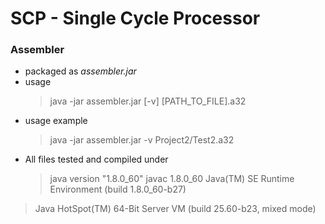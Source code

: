 # SCP - Single Cycle Processor
### Assembler
* packaged as *assembler.jar*
* usage
  > java -jar assembler.jar [-v] [PATH_TO_FILE].a32
* usage example 
  > java -jar assembler.jar -v Project2/Test2.a32
* All files tested and compiled under 
  > java version "1.8.0_60"
  > javac 1.8.0_60
  > Java(TM) SE Runtime Environment (build 1.8.0_60-b27)
 > Java HotSpot(TM) 64-Bit Server VM (build 25.60-b23, mixed mode)
